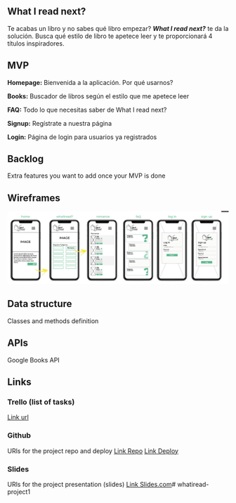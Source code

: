 ## What I read next?

Te acabas un libro y no sabes qué libro empezar? ***What I read next?*** te da la solución. Busca qué estilo de libro te apetece leer y te proporcionará 4 títulos inspiradores.


## MVP

**Homepage:** Bienvenida a la aplicación. Por qué usarnos?

**Books:** Buscador de libros según el estilo que me apetece leer

**FAQ:** Todo lo que necesitas saber de What I read next?

**Signup:** Regístrate a nuestra página

**Login:** Página de login para usuarios ya registrados


## Backlog    

Extra features you want to add once your MVP is done

## Wireframes    

![](/wireframes/wireframes-m1.png)




## Data structure

Classes and methods definition


## APIs

Google Books API


## Links


### Trello (list of tasks)

[Link url](https://trello.com/b/tQgfarKQ/proyecto-1)


### Github

URls for the project repo and deploy
[Link Repo](http://github.com)
[Link Deploy](http://github.com)


### Slides

URls for the project presentation (slides)
[Link Slides.com](http://slides.com)# whatiread-project1
